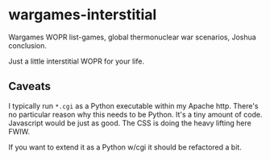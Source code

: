 # wargames-interstitial
Wargames WOPR list-games, global thermonuclear war scenarios, Joshua conclusion.

Just a little interstitial WOPR for your life.


## Caveats

I typically run `*.cgi` as a Python executable within my Apache
http. There's no particular reason why this needs to be Python. It's a
tiny amount of code. Javascript would be just as good. The CSS is
doing the heavy lifting here FWIW.

If you want to extend it as a Python w/cgi it should be refactored a
bit.
